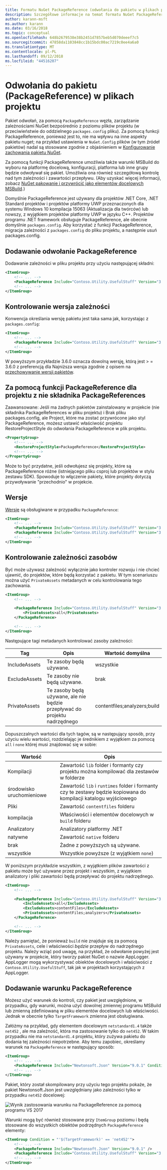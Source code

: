 ```yaml
---
title: Formatu NuGet PackageReference (odwołania do pakietu w plikach projektu)
description: Szczegółowe informacje na temat formatu NuGet PackageReference w plikach projektu jako obsługiwane przez NuGet 4.0 + i programu VS 2017 i platformy .NET Core 2.0
author: karann-msft
ms.author: karann
ms.date: 03/16/2018
ms.topic: conceptual
ms.openlocfilehash: 648b2679538e38b2451d7857beb5d070deeef7c5
ms.sourcegitcommit: 47858da1103848cc1b15bdc00ac7219c0ee4a6a0
ms.translationtype: MT
ms.contentlocale: pl-PL
ms.lasthandoff: 09/12/2018
ms.locfileid: "44516207"
---
```

# <a name="package-references-packagereference-in-project-files"></a>Odwołania do pakietu (PackageReference) w plikach projektu

Pakiet odwołań, za pomocą `PackageReference` węzła, zarządzanie zależnościami NuGet bezpośrednio z poziomu plików projektu (w przeciwieństwie do oddzielnego `packages.config` pliku). Za pomocą funkcji PackageReference, ponieważ jest to, nie ma wpływu na inne aspekty pakietu nuget; na przykład ustawienia w `NuGet.Config` plików (w tym źródeł pakietów) nadal są stosowane zgodnie z objaśnieniem w [Konfigurowanie zachowania pakietu NuGet](configuring-nuget-behavior.md).

Za pomocą funkcji PackageReference umożliwia także warunki MSBuild do wyboru na platformę docelową, konfiguracji, platforma lub inne grupy będzie odwoływał się pakiet. Umożliwia ona również szczegółową kontrolę nad tym zależności i zawartości przepływu. (Aby uzyskać więcej informacji, zobacz [NuGet pakowanie i przywrócić jako elementów docelowych MSBuild](../reference/msbuild-targets.md).)

Domyślnie PackageReference jest używany dla projektów .NET Core, .NET Standard projektów i projektów platformy UWP przeznaczonych dla systemu Windows 10 kompilacja 15063 (Aktualizacja dla twórców) lub nowszy, z wyjątkiem projektów platformy UWP w języku C++. Projektów programu .NET framework obsługuje PackageReference, ale obecnie domyślnie `packages.config`. Aby korzystać z funkcji PackageReference, migracja zależności z `packages.config` do pliku projektu, a następnie usuń packages.config.

## <a name="adding-a-packagereference"></a>Dodawanie odwołanie PackageReference

Dodawanie zależności w pliku projektu przy użyciu następującej składni:

```xml
<ItemGroup>
    <!-- ... -->
    <PackageReference Include="Contoso.Utility.UsefulStuff" Version="3.6.0" />
    <!-- ... -->
</ItemGroup>
```

## <a name="controlling-dependency-version"></a>Kontrolowanie wersja zależności

Konwencja określania wersję pakietu jest taka sama jak, korzystając z `packages.config`:

```xml
<ItemGroup>
    <!-- ... -->
    <PackageReference Include="Contoso.Utility.UsefulStuff" Version="3.6.0" />
    <!-- ... -->
</ItemGroup>
```

W powyższym przykładzie 3.6.0 oznacza dowolną wersję, którą jest > = 3.6.0 z preferencją dla Najniższa wersja zgodnie z opisem na [przechowywanie wersji pakietów](../reference/package-versioning.md#version-ranges-and-wildcards).

## <a name="using-packagereference-for-a-project-with-no-packagereferences"></a>Za pomocą funkcji PackageReference dla projektu z nie składnika PackageReferences
Zaawansowane: Jeśli ma żadnych pakietów zainstalowany w projekcie (nie składnika PackageReferences w pliku projektu) i Brak pliku packages.config, ale Project, które ma zostać przywrócone jako styl PackageReference, możesz ustawić właściwość projektu RestoreProjectStyle do odwołania PackageReference w plik projektu.
```xml
<PropertyGroup>
    <!--- ... -->
    <RestoreProjectStyle>PackageReference</RestoreProjectStyle>
    <!--- ... -->
</PropertyGroup>    
```
Może to być przydatne, jeśli odwołujesz się projekty, które są PackageReference różne (istniejącego pliku csproj lub projektów w stylu zestawu SDK). Spowoduje to włączenie pakiety, które projekty dotyczą przywoływanie "przechodnio" w projekcie.

## <a name="floating-versions"></a>Wersje

[Wersje](../consume-packages/dependency-resolution.md#floating-versions) są obsługiwane w przypadku `PackageReference`:

```xml
<ItemGroup>
    <!-- ... -->
    <PackageReference Include="Contoso.Utility.UsefulStuff" Version="3.6.*" />
    <PackageReference Include="Contoso.Utility.UsefulStuff" Version="3.6.0-beta*" />
    <!-- ... -->
</ItemGroup>
```

## <a name="controlling-dependency-assets"></a>Kontrolowanie zależności zasobów

Być może używasz zależność wyłącznie jako kontroler rozwoju i nie chcieć ujawnić, do projektów, które będą korzystać z pakietu. W tym scenariuszu można użyć `PrivateAssets` metadanych w celu kontrolowania tego zachowania.

```xml
<ItemGroup>
    <!-- ... -->

    <PackageReference Include="Contoso.Utility.UsefulStuff" Version="3.6.0">
        <PrivateAssets>all</PrivateAssets>
    </PackageReference>

    <!-- ... -->
</ItemGroup>
```

Następujące tagi metadanych kontrolować zasoby zależności:

| Tag | Opis | Wartość domyślna |
| --- | --- | --- |
| IncludeAssets | Te zasoby będą używane. | wszystkie |
| ExcludeAssets | Te zasoby nie będą używane. | brak |
| PrivateAssets | Te zasoby będą używane, ale nie będzie przepływać do projektu nadrzędnego | contentfiles;analyzers;build |

Dopuszczalnych wartości dla tych tagów, są w następujący sposób, przy użyciu wielu wartości, rozdzielając je średnikiem z wyjątkiem za pomocą `all` i `none` której musi znajdować się w sobie:

| Wartość | Opis |
| --- | ---
| Kompilacji | Zawartość `lib` folder i formanty czy projektu można kompilować dla zestawów w folderze |
| środowisko uruchomieniowe | Zawartość `lib` i `runtimes` folder i formanty czy te zestawy będzie kopiowana do kompilacji katalogu wyjściowego |
| Pliki | Zawartość `contentfiles` folderu |
| kompilacja | Właściwości i elementów docelowych w `build` folderu |
| Analizatory | Analizatory platformy .NET |
| natywne | Zawartość `native` folderu |
| brak | Żadne z powyższych są używane. |
| wszystkie | Wszystkie powyższe (z wyjątkiem `none`) |

W poniższym przykładzie wszystkim, z wyjątkiem plików zawartości z pakietu może być używane przez projekt i wszystkim, z wyjątkiem analizatory i pliki zawartości będą przepływać do projektu nadrzędnego.

```xml
<ItemGroup>
    <!-- ... -->

    <PackageReference Include="Contoso.Utility.UsefulStuff" Version="3.6.0">
        <IncludeAssets>all</IncludeAssets>
        <ExcludeAssets>contentFiles</ExcludeAssets>
        <PrivateAssets>contentFiles;analyzers</PrivateAssets>
    </PackageReference>

    <!-- ... -->
</ItemGroup>
```

Należy pamiętać, że ponieważ `build` nie znajduje się za pomocą `PrivateAssets`, cele i właściwości *będzie* przepływ do nadrzędnego projektu. Należy wziąć pod uwagę, na przykład, że odwołanie powyżej jest używany w projekcie, który tworzy pakiet NuGet o nazwie AppLogger. AppLogger mogą wykorzystywać obiektów docelowych i właściwości z `Contoso.Utility.UsefulStuff`, tak jak w projektach korzystających z AppLogger.

## <a name="adding-a-packagereference-condition"></a>Dodawanie warunku PackageReference

Możesz użyć warunek do kontroli, czy pakiet jest uwzględnione, w przypadku, gdy warunki, można użyć dowolnej zmiennej programu MSBuild lub zmienną zdefiniowaną w pliku elementów docelowych lub właściwości. Jednak w obecnie tylko `TargetFramework` zmienna jest obsługiwana.

Załóżmy na przykład, gdy elementem docelowym `netstandard1.4` także `net452` , ale ma zależność, która ma zastosowanie tylko do `net452`. W takim przypadku nie ma `netstandard1.4` projektu, który zużywa pakietu do dodania tej zależności niepotrzebne. Aby temu zapobiec, określamy warunek na `PackageReference` w następujący sposób:

```xml
<ItemGroup>
    <!-- ... -->
    <PackageReference Include="Newtonsoft.Json" Version="9.0.1" Condition="'$(TargetFramework)' == 'net452'" />
    <!-- ... -->
</ItemGroup>
```

Pakiet, który został skompilowany przy użyciu tego projektu pokaże, że pakiet Newtonsoft.Json jest uwzględniany jako zależności tylko w przypadku `net452` docelowej:

![Wynik zastosowania warunku na PackageReference za pomocą programu VS 2017](media/PackageReference-Condition.png)

Warunki mogą być również stosowane przy `ItemGroup` poziomu i będą stosowane do wszystkich obiektów podrzędnych `PackageReference` elementy:

```xml
<ItemGroup Condition = "'$(TargetFramework)' == 'net452'">
    <!-- ... -->
    <PackageReference Include="Newtonsoft.Json" Version="9.0.1" />
    <PackageReference Include="Contoso.Utility.UsefulStuff" Version="3.6.0" />
    <!-- ... -->
</ItemGroup>
```
